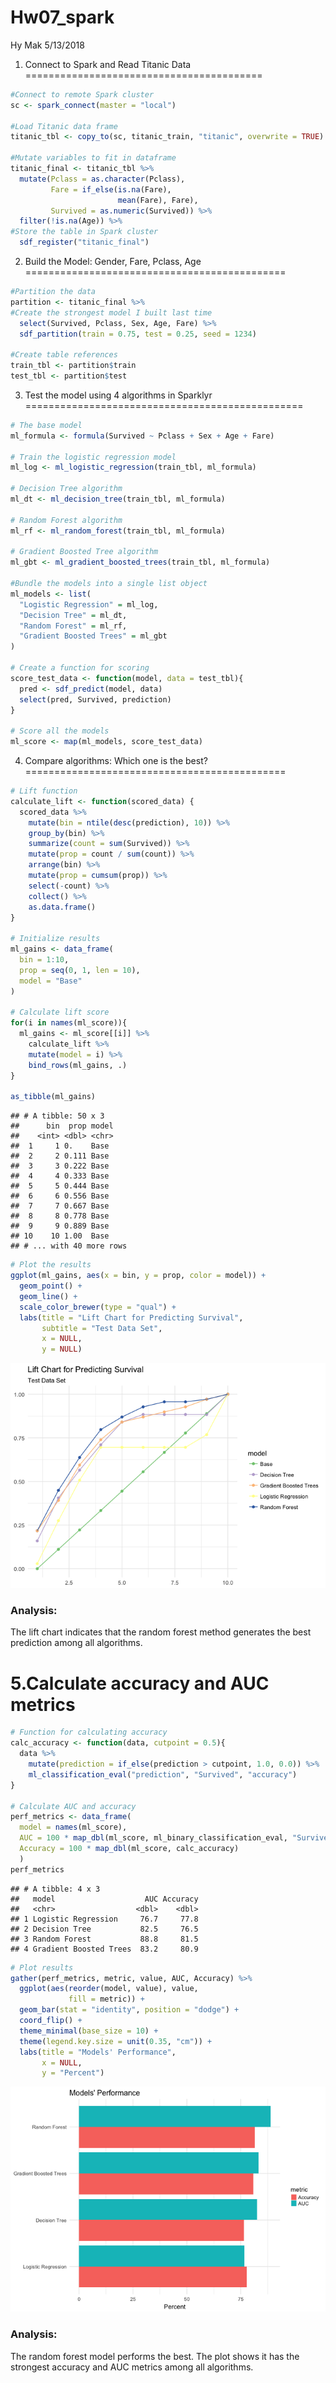 Hw07\_spark
================
Hy Mak
5/13/2018

1. Connect to Spark and Read Titanic Data
=========================================

``` r
#Connect to remote Spark cluster
sc <- spark_connect(master = "local")

#Load Titanic data frame
titanic_tbl <- copy_to(sc, titanic_train, "titanic", overwrite = TRUE)

#Mutate variables to fit in dataframe
titanic_final <- titanic_tbl %>% 
  mutate(Pclass = as.character(Pclass),
         Fare = if_else(is.na(Fare), 
                        mean(Fare), Fare),
         Survived = as.numeric(Survived)) %>%
  filter(!is.na(Age)) %>%
#Store the table in Spark cluster
  sdf_register("titanic_final")
```

2. Build the Model: Gender, Fare, Pclass, Age
=============================================

``` r
#Partition the data
partition <- titanic_final %>%
#Create the strongest model I built last time
  select(Survived, Pclass, Sex, Age, Fare) %>%
  sdf_partition(train = 0.75, test = 0.25, seed = 1234)

#Create table references
train_tbl <- partition$train
test_tbl <- partition$test
```

3. Test the model using 4 algorithms in Sparklyr
================================================

``` r
# The base model
ml_formula <- formula(Survived ~ Pclass + Sex + Age + Fare)

# Train the logistic regression model
ml_log <- ml_logistic_regression(train_tbl, ml_formula)

# Decision Tree algorithm
ml_dt <- ml_decision_tree(train_tbl, ml_formula)

# Random Forest algorithm
ml_rf <- ml_random_forest(train_tbl, ml_formula)

# Gradient Boosted Tree algorithm
ml_gbt <- ml_gradient_boosted_trees(train_tbl, ml_formula)

#Bundle the models into a single list object
ml_models <- list(
  "Logistic Regression" = ml_log,
  "Decision Tree" = ml_dt,
  "Random Forest" = ml_rf,
  "Gradient Boosted Trees" = ml_gbt
)

# Create a function for scoring
score_test_data <- function(model, data = test_tbl){
  pred <- sdf_predict(model, data)
  select(pred, Survived, prediction)
}

# Score all the models
ml_score <- map(ml_models, score_test_data)
```

4. Compare algorithms: Which one is the best?
=============================================

``` r
# Lift function
calculate_lift <- function(scored_data) {
  scored_data %>%
    mutate(bin = ntile(desc(prediction), 10)) %>% 
    group_by(bin) %>% 
    summarize(count = sum(Survived)) %>% 
    mutate(prop = count / sum(count)) %>% 
    arrange(bin) %>% 
    mutate(prop = cumsum(prop)) %>% 
    select(-count) %>% 
    collect() %>% 
    as.data.frame()
}

# Initialize results
ml_gains <- data_frame(
  bin = 1:10,
  prop = seq(0, 1, len = 10),
  model = "Base"
)

# Calculate lift score
for(i in names(ml_score)){
  ml_gains <- ml_score[[i]] %>%
    calculate_lift %>%
    mutate(model = i) %>%
    bind_rows(ml_gains, .)
}

as_tibble(ml_gains)
```

    ## # A tibble: 50 x 3
    ##      bin  prop model
    ##    <int> <dbl> <chr>
    ##  1     1 0.    Base 
    ##  2     2 0.111 Base 
    ##  3     3 0.222 Base 
    ##  4     4 0.333 Base 
    ##  5     5 0.444 Base 
    ##  6     6 0.556 Base 
    ##  7     7 0.667 Base 
    ##  8     8 0.778 Base 
    ##  9     9 0.889 Base 
    ## 10    10 1.00  Base 
    ## # ... with 40 more rows

``` r
# Plot the results
ggplot(ml_gains, aes(x = bin, y = prop, color = model)) +
  geom_point() +
  geom_line() +
  scale_color_brewer(type = "qual") +
  labs(title = "Lift Chart for Predicting Survival",
       subtitle = "Test Data Set",
       x = NULL,
       y = NULL)
```

![](Hw07_spark_files/figure-markdown_github/unnamed-chunk-4-1.png)

### Analysis:

The lift chart indicates that the random forest method generates the best prediction among all algorithms.

5.Calculate accuracy and AUC metrics
====================================

``` r
# Function for calculating accuracy
calc_accuracy <- function(data, cutpoint = 0.5){
  data %>% 
    mutate(prediction = if_else(prediction > cutpoint, 1.0, 0.0)) %>%
    ml_classification_eval("prediction", "Survived", "accuracy")
}

# Calculate AUC and accuracy
perf_metrics <- data_frame(
  model = names(ml_score),
  AUC = 100 * map_dbl(ml_score, ml_binary_classification_eval, "Survived", "prediction"),
  Accuracy = 100 * map_dbl(ml_score, calc_accuracy)
  )
perf_metrics
```

    ## # A tibble: 4 x 3
    ##   model                    AUC Accuracy
    ##   <chr>                  <dbl>    <dbl>
    ## 1 Logistic Regression     76.7     77.8
    ## 2 Decision Tree           82.5     76.5
    ## 3 Random Forest           88.8     81.5
    ## 4 Gradient Boosted Trees  83.2     80.9

``` r
# Plot results
gather(perf_metrics, metric, value, AUC, Accuracy) %>%
  ggplot(aes(reorder(model, value), value, 
             fill = metric)) + 
  geom_bar(stat = "identity", position = "dodge") + 
  coord_flip() +
  theme_minimal(base_size = 10) +
  theme(legend.key.size = unit(0.35, "cm")) +
  labs(title = "Models' Performance",
       x = NULL,
       y = "Percent")
```

![](Hw07_spark_files/figure-markdown_github/unnamed-chunk-5-1.png)

### Analysis:

The random forest model performs the best. The plot shows it has the strongest accuracy and AUC metrics among all algorithms.
